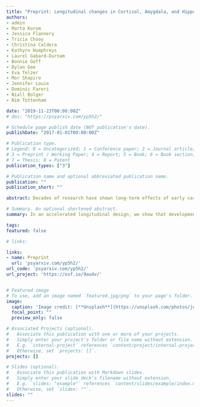 ```yaml
---
title: "Preprint: Longitudinal changes in Cortisol, Amygdala, and Hippocampus Development following early caregiving adversity"
authors:
- admin
- Marta Korom
- Jessica Flannery 
- Tricia Chooy
- Christina Caldera
- Kathyrn Humphreys
- Laurel Gabard-Durnam
- Bonnie Goff
- Dylan Gee
- Eva Telzer
- Mor Shapiro
- Jennifer Louie
- Dominic Fareri
- Niall Bolger
- Nim Tottenham

date: "2019-11-23T00:00:00Z"
# doi: "https://psyarxiv.com/yp5h2/"

# Schedule page publish date (NOT publication's date).
publishDate: "2017-01-01T00:00:00Z"

# Publication type.
# Legend: 0 = Uncategorized; 1 = Conference paper; 2 = Journal article;
# 3 = Preprint / Working Paper; 4 = Report; 5 = Book; 6 = Book section;
# 7 = Thesis; 8 = Patent
publication_types: ["3"]

# Publication name and optional abbreviated publication name.
publication: ""
publication_short: ""

abstract: Decades of research have shown long-term effects of early caregiving adversity on stress-responsive neurobiology (e.g. stress physiology, amygdala, hippocampus). Although stress physiology and limbic brain regions undergo significant maturational change during childhood and adolescence, and reciprocally influence each other, the effects of early caregiving adversity on these developmental processes is not well understood. In the current study, we used an accelerated longitudinal design to assess the development of stress physiology, amygdala volume, and hippocampal volume following early institutional care. Previously Institutionalized (PI) and comparison youth (N = 254, ages 4-20 years old) completed 1-3 waves of data collection, each spaced 2 years apart, for diurnal cortisol (N = 240, 381 diurnal datasets), structural MRI (N = 157, 307 scans) and parent-reported internalizing symptoms (N = 133, 227 time points). We observed a developmental shift in waking cortisol in the PI group, with blunted levels in childhood and heightened levels in late adolescence. PI history was associated with reduced hippocampal volume and reduced growth of the amygdala, resulting in smaller volumes by adolescence. Results also suggested feed-forward brain-to-hormone mechanisms, such that both amygdala and hippocampal volumes were prospectively associated with waking cortisol levels two years later. Finally, amygdala and hippocampal volumes were independently associated with internalizing scores across the entire sample. These results indicate that adversity-related phenotypes are not stationary during development but instead exhibit dynamic and interdependent changes from early childhood to early adulthood.

# Summary. An optional shortened abstract.
summary: In an accelerated longitudinal design, we show that development of stress physiology and limbic brain volume is dynamic following early caregiving adversity. Specifically, we show that effects of early caregiving adversity on cortisol and amygdala volume change with age, whereas hippocampal volume reductions are consistent from childhood to adolescence. Limbic brain volume was also associated with future waking cortisol and concurrent internalizing symptoms.  

tags:
featured: false

# links:

links:
- name: Preprint
  url: 'psyarxiv.com/yp5h2/'
url_code: 'psyarxiv.com/yp5h2/'
url_project: 'https://osf.io/9au4v/'


# Featured image
# To use, add an image named `featured.jpg/png` to your page's folder. 
image:
  caption: 'Image credit: [**Unsplash**](https://unsplash.com/photos/jdD8gXaTZsc)'
  focal_point: ""
  preview_only: false

# Associated Projects (optional).
#   Associate this publication with one or more of your projects.
#   Simply enter your project's folder or file name without extension.
#   E.g. `internal-project` references `content/project/internal-project/index.md`.
#   Otherwise, set `projects: []`.
projects: []

# Slides (optional).
#   Associate this publication with Markdown slides.
#   Simply enter your slide deck's filename without extension.
#   E.g. `slides: "example"` references `content/slides/example/index.md`.
#   Otherwise, set `slides: ""`.
slides: ""
---
```

